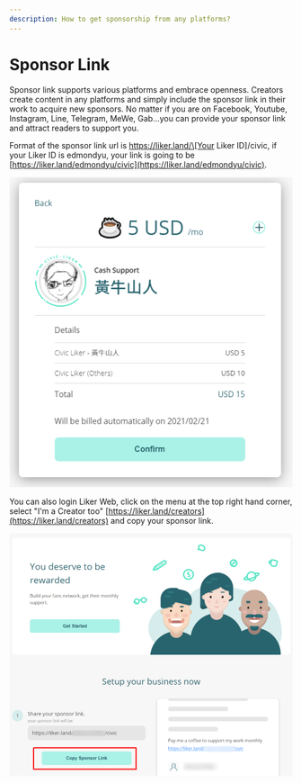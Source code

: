 ```yaml
---
description: How to get sponsorship from any platforms?
---
```


# Sponsor Link

Sponsor link supports various platforms and embrace openness. Creators create content in any platforms and simply include the sponsor link in their work to acquire new sponsors. No matter if you are on Facebook, Youtube, Instagram, Line, Telegram, MeWe, Gab...you can provide your sponsor link and attract readers to support you.

Format of the sponsor link url is https://liker.land/\[Your Liker ID\]/civic, if your Liker ID is edmondyu, your link is going to be [https://liker.land/edmondyu/civic](https://liker.land/edmondyu/civic).

![Click on the sponsor link and the confirmation screen appears](../../.gitbook/assets/sponsor-link-en.png)

You can also login Liker Web, click on the menu at the top right hand corner, select "I'm a Creator too" [https://liker.land/creators](https://liker.land/creators) and copy your sponsor link.

![](../../.gitbook/assets/sponsor-link-01-en.png)

